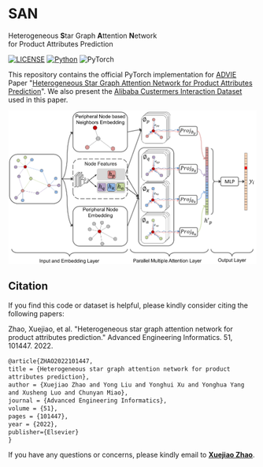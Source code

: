 # SAN
Heterogeneous **S**tar Graph **A**ttention **N**etwork <br> for Product Attributes Prediction </br>

[![LICENSE](https://img.shields.io/badge/license-MIT-green)](https://github.com/yaoyao-liu/mnemonics/blob/master/LICENSE)
[![Python](https://img.shields.io/badge/python-3.6-blue.svg)](https://www.python.org/)
![PyTorch](https://img.shields.io/badge/pytorch-1.5-%237732a8)

This repository contains the official PyTorch implementation for [ADVIE](https://www.journals.elsevier.com/advanced-engineering-informatics) Paper "[Heterogeneous Star Graph Attention Network for Product Attributes Prediction](https://authors.elsevier.com/a/1eC1w5FA1j%7EB49)". 
We also present the [Alibaba Custermers Interaction Dataset](https://github.com/zxjwudi/Alibaba-Custermers-Interaction-Dataset) used in this paper.


<div align="center">
  <img src="https://github.com/zxjwudi/materials/blob/main/architecture.png" width="600px" />
</div>

## Citation

If you find this code or dataset is helpful, please kindly consider citing the following papers:

Zhao, Xuejiao, et al. "Heterogeneous star graph attention network for product attributes prediction." Advanced Engineering Informatics. 51, 101447. 2022. 

```
@article{ZHAO2022101447,
title = {Heterogeneous star graph attention network for product attributes prediction},
author = {Xuejiao Zhao and Yong Liu and Yonghui Xu and Yonghua Yang and Xusheng Luo and Chunyan Miao},
journal = {Advanced Engineering Informatics},
volume = {51},
pages = {101447},
year = {2022},
publisher={Elsevier}
}
```

If you have any questions or concerns, please kindly email to [**Xuejiao Zhao**](xjzhao@ntu.edu.sg).
